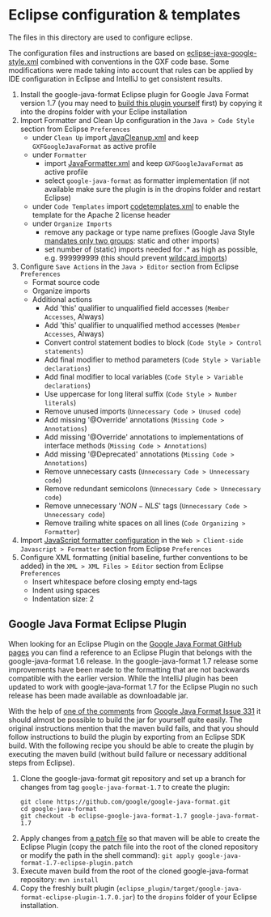 # Eclipse configuration & templates

The files in this directory are used to configure eclipse.

The configuration files and instructions are based on [eclipse-java-google-style.xml](https://raw.githubusercontent.com/google/styleguide/gh-pages/eclipse-java-google-style.xml) combined with conventions in the GXF code base. Some modifications were made taking into account that rules can be applied by IDE configuration in Eclipse and IntelliJ to get consistent results.

1. Install the google-java-format Eclipse plugin for Google Java Format version 1.7 (you may need to [build this plugin yourself](#google-java-format-eclipse-plugin) first) by copying it into the dropins folder with your Eclipe installation
2. Import Formatter and Clean Up configuration in the `Java > Code Style` section from Eclipse `Preferences`
   * under `Clean Up` import [JavaCleanup.xml](./code-format/JavaCleanup.xml) and keep `GXFGoogleJavaFormat` as active profile
   * under `Formatter`
     - import [JavaFormatter.xml](./code-format/JavaFormatter.xml) and keep `GXFGoogleJavaFormat` as active profile
     - select `google-java-format` as formatter implementation (if not available make sure the plugin is in the dropins folder and restart Eclipse)
   * under `Code Templates` import [codetemplates.xml](./code-templates/codetemplates.xml) to enable the template for the Apache 2 license header
   * under `Organize Imports`
     - remove any package or type name prefixes (Google Java Style [mandates only two groups](https://google.github.io/styleguide/javaguide.html#s3.3.3-import-ordering-and-spacing): static and other imports)
     - set number of (static) imports needed for .* as high as possible, e.g. 999999999 (this should prevent [wildcard imports](https://google.github.io/styleguide/javaguide.html#s3.3.1-wildcard-imports))
3. Configure `Save Actions` in the `Java > Editor` section from Eclipse `Preferences`
   * Format source code
   * Organize imports
   * Additional actions
     - Add 'this' qualifier to unqualified field accesses (`Member Accesses`, Always)
     - Add 'this' qualifier to unqualified method accesses (`Member Accesses`, Always)
     - Convert control statement bodies to block (`Code Style > Control statements`)
     - Add final modifier to method parameters (`Code Style > Variable declarations`)
     - Add final modifier to local variables (`Code Style > Variable declarations`)
     - Use uppercase for long literal suffix (`Code Style > Number literals`)
     - Remove unused imports (`Unnecessary Code > Unused code`)
     - Add missing '@Override' annotations (`Missing Code > Annotations`)
     - Add missing '@Override' annotations to implementations of interface methods (`Missing Code > Annotations`)
     - Add missing '@Deprecated' annotations (`Missing Code > Annotations`)
     - Remove unnecessary casts (`Unnecessary Code > Unnecessary code`)
     - Remove redundant semicolons (`Unnecessary Code > Unnecessary code`)
     - Remove unnecessary '$NON-NLS$' tags (`Unnecessary Code > Unnecessary code`)
     - Remove trailing white spaces on all lines (`Code Organizing > Formatter`)
4. Import [JavaScript formatter configuration](./code-format/JavaScriptFormatter.xml) in the `Web > Client-side Javascript > Formatter` section from Eclipse `Preferences`
5. Configure XML formatting (initial baseline, further conventions to be added) in the `XML > XML Files > Editor` section from Eclipse `Preferences`
   * Insert whitespace before closing empty end-tags
   * Indent using spaces
   * Indentation size: 2

## Google Java Format Eclipse Plugin

When looking for an Eclipse Plugin on the [Google Java Format GitHub pages](https://github.com/google/google-java-format) you can find a reference to an Eclipse Plugin that belongs with the google-java-format 1.6 release.
In the google-java-format 1.7 release some improvements have been made to the formatting that are not backwards compatible with the earlier version.
While the IntelliJ plugin has been updated to work with google-java-format 1.7 for the Eclipse Plugin no such release has been made available as downloadable jar.

With the help of [one of the comments](https://github.com/google/google-java-format/issues/331#issuecomment-455685768) from [Google Java Format Issue 331](https://github.com/google/google-java-format/issues/331) it should almost be possible to build the jar for yourself quite easily.
The original instructions mention that the maven build fails, and that you should follow instructions to build the plugin by exporting from an Eclipse SDK build.
With the following recipe you should be able to create the plugin by executing the maven build (without build failure or necessary additional steps from Eclipse).

1. Clone the google-java-format git repository and set up a branch for changes from tag `google-java-format-1.7` to create the plugin:
   ```
   git clone https://github.com/google/google-java-format.git
   cd google-java-format
   git checkout -b eclipse-google-java-format-1.7 google-java-format-1.7
   ```
2. Apply changes from [a patch file](./google-java-format-1.7-eclipse-plugin.patch) so that maven will be able to create the Eclipse Plugin
   (copy the patch file into the root of the cloned repository or modify the path in the shell command):
   `git apply google-java-format-1.7-eclipse-plugin.patch`
3. Execute maven build from the root of the cloned google-java-format repository:
   `mvn install`
4. Copy the freshly built plugin (`eclipse_plugin/target/google-java-format-eclipse-plugin-1.7.0.jar`) to the `dropins` folder of your Eclipse installation.


